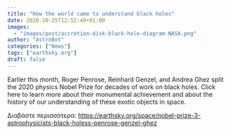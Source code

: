 ```yaml
---
title: "How the world came to understand black holes"
date: 2020-10-25T12:52:40+01:00
images:
  - "images/post/accretion-disk-black-hole-diagram-NASA.png"
author: "AstroBot"
categories: ["News"]
tags: ["earthsky.org"]
draft: false
---
```


Earlier this month, Roger Penrose, Reinhard Genzel, and Andrea Ghez split the 2020 physics Nobel Prize for decades of work on black holes. Click here to learn more about their monumental achievement and about the history of our understanding of these exotic objects in space.

Διαβάστε περισσότερα: https://earthsky.org/space/nobel-prize-3-astrophysicists-black-holess-penrose-genzel-ghez
